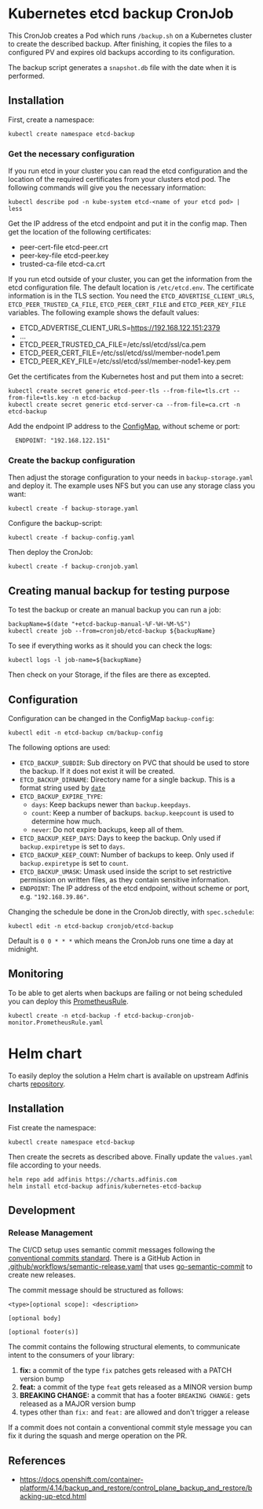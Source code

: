 # Kubernetes etcd backup CronJob

This CronJob creates a Pod which runs `/backup.sh` on a Kubernetes cluster to create the described backup. After finishing, it copies the files to a configured PV and expires old backups according to its configuration.

The backup script generates a `snapshot.db` file with the date when it is performed.

## Installation

First, create a namespace:
```
kubectl create namespace etcd-backup
```

### Get the necessary configuration
If you run etcd in your cluster you can read the etcd configuration and the location of the required certificates from your clusters etcd pod. The following commands will give you the necessary information:

```
kubectl describe pod -n kube-system etcd-<name of your etcd pod> | less
```

Get the IP address of the etcd endpoint and put it in the config map. Then get the location of the following certificates:
- peer-cert-file etcd-peer.crt
- peer-key-file etcd-peer.key
- trusted-ca-file etcd-ca.crt

If you run etcd outside of your cluster, you can get the information from the etcd configuration file. The default location is `/etc/etcd.env`. The certificate information is in the TLS section. You need the `ETCD_ADVERTISE_CLIENT_URLS`, `ETCD_PEER_TRUSTED_CA_FILE`, `ETCD_PEER_CERT_FILE` and `ETCD_PEER_KEY_FILE` variables. The following example shows the default values:

- ETCD_ADVERTISE_CLIENT_URLS=https://192.168.122.151:2379
- ...
- ETCD_PEER_TRUSTED_CA_FILE=/etc/ssl/etcd/ssl/ca.pem
- ETCD_PEER_CERT_FILE=/etc/ssl/etcd/ssl/member-node1.pem
- ETCD_PEER_KEY_FILE=/etc/ssl/etcd/ssl/member-node1-key.pem

Get the certificates from the Kubernetes host and put them into a secret:
```
kubectl create secret generic etcd-peer-tls --from-file=tls.crt --from-file=tls.key -n etcd-backup
kubectl create secret generic etcd-server-ca --from-file=ca.crt -n etcd-backup
```

Add the endpoint IP address to the [ConfigMap](./backup-config.yaml), without scheme or port:
```
  ENDPOINT: "192.168.122.151"
```

### Create the backup configuration

Then adjust the storage configuration to your needs in `backup-storage.yaml` and deploy it. The example uses NFS but you can use any storage class you want:
```
kubectl create -f backup-storage.yaml
```

Configure the backup-script:
```
kubectl create -f backup-config.yaml
```

Then deploy the CronJob:
```
kubectl create -f backup-cronjob.yaml
```

## Creating manual backup for testing purpose

To test the backup or create an manual backup you can run a job:
```
backupName=$(date "+etcd-backup-manual-%F-%H-%M-%S")
kubectl create job --from=cronjob/etcd-backup ${backupName}
```

To see if everything works as it should you can check the logs:
```
kubectl logs -l job-name=${backupName}
```
Then check on your Storage, if the files are there as excepted.

## Configuration

Configuration can be changed in the ConfigMap `backup-config`:

```
kubectl edit -n etcd-backup cm/backup-config
```

The following options are used:
- `ETCD_BACKUP_SUBDIR`: Sub directory on PVC that should be used to store the backup. If it does not exist it will be created.
- `ETCD_BACKUP_DIRNAME`: Directory name for a single backup. This is a format string used by
[`date`](https://man7.org/linux/man-pages/man1/date.1.html)
- `ETCD_BACKUP_EXPIRE_TYPE`:
  - `days`: Keep backups newer than `backup.keepdays`.
  - `count`: Keep a number of backups. `backup.keepcount` is used to determine how much.
  - `never`: Do not expire backups, keep all of them.
- `ETCD_BACKUP_KEEP_DAYS`: Days to keep the backup. Only used if `backup.expiretype` is set to `days`.
- `ETCD_BACKUP_KEEP_COUNT`: Number of backups to keep. Only used if `backup.expiretype` is set to `count`.
- `ETCD_BACKUP_UMASK`: Umask used inside the script to set restrictive permission on written files, as they contain sensitive information.
- `ENDPOINT`: The IP address of the etcd endpoint, without scheme or port, e.g. `"192.168.39.86"`.

Changing the schedule be done in the CronJob directly, with `spec.schedule`:
```
kubectl edit -n etcd-backup cronjob/etcd-backup
```
Default is `0 0 * * *` which means the CronJob runs one time a day at midnight.

## Monitoring

To be able to get alerts when backups are failing or not being scheduled you can deploy this [PrometheusRule](https://github.com/adfinis/kubernetes-etcd-backup/blob/main/etcd-backup-cronjob-monitor.PrometheusRule.yaml).

```
kubectl create -n etcd-backup -f etcd-backup-cronjob-monitor.PrometheusRule.yaml
```

# Helm chart

To easily deploy the solution a Helm chart is available on upstream Adfinis charts [repository](https://github.com/adfinis-sygroup/helm-charts/tree/master/charts/kubernetes-etcd-backup).

## Installation

Fist create the namespace:
```
kubectl create namespace etcd-backup
```

Then create the secrets as described above.
Finally update the `values.yaml` file according to your needs.

```
helm repo add adfinis https://charts.adfinis.com
helm install etcd-backup adfinis/kubernetes-etcd-backup
```

## Development

### Release Management

The CI/CD setup uses semantic commit messages following the
[conventional commits standard](https://www.conventionalcommits.org/en/v1.0.0/).
There is a GitHub Action in [.github/workflows/semantic-release.yaml](./.github/workflows/semantic-release.yaml)
that uses [go-semantic-commit](https://go-semantic-release.xyz/) to create new releases.

The commit message should be structured as follows:

```console
<type>[optional scope]: <description>

[optional body]

[optional footer(s)]
```

The commit contains the following structural elements, to communicate intent to the consumers of your library:

1. **fix:** a commit of the type `fix` patches gets released with a PATCH version bump
1. **feat:** a commit of the type `feat` gets released as a MINOR version bump
1. **BREAKING CHANGE:** a commit that has a footer `BREAKING CHANGE:` gets released as a MAJOR version bump
1. types other than `fix:` and `feat:` are allowed and don't trigger a release

If a commit does not contain a conventional commit style message you can fix
it during the squash and merge operation on the PR.

## References
* https://docs.openshift.com/container-platform/4.14/backup_and_restore/control_plane_backup_and_restore/backing-up-etcd.html
